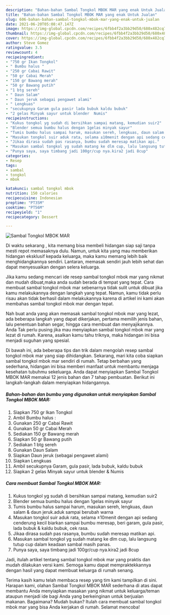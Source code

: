 ```yaml
---
description: "Bahan-bahan Sambal Tongkol MBOK MAR yang enak Untuk Jualan"
title: "Bahan-bahan Sambal Tongkol MBOK MAR yang enak Untuk Jualan"
slug: 606-bahan-bahan-sambal-tongkol-mbok-mar-yang-enak-untuk-jualan
date: 2021-06-20T05:08:47.147Z
image: https://img-global.cpcdn.com/recipes/6fbb4f2a3bb29d50/680x482cq70/sambal-tongkol-mbok-mar-foto-resep-utama.jpg
thumbnail: https://img-global.cpcdn.com/recipes/6fbb4f2a3bb29d50/680x482cq70/sambal-tongkol-mbok-mar-foto-resep-utama.jpg
cover: https://img-global.cpcdn.com/recipes/6fbb4f2a3bb29d50/680x482cq70/sambal-tongkol-mbok-mar-foto-resep-utama.jpg
author: Steve Gomez
ratingvalue: 3.5
reviewcount: 4
recipeingredient:
- "750 gr Ikan Tongkol"
- " Bumbu halus "
- "250 gr Cabai Rawit"
- "50 gr Cabai Merah"
- "150 gr Bawang merah"
- "50 gr Bawang putih"
- "1 btg sereh"
- " Daun Salam"
- " Daun jeruk sebagai pengawet alami"
- " Lengkuas"
- "secukupnya Garam gula pasir lada bubuk kaldu bubuk"
- "2 gelas Minyak sayur untuk blender  Numis"
recipeinstructions:
- "Kukus tongkol yg sudah di bersihkan sampai matang, kemudian suir2"
- "Blender semua bumbu halus dengan 1gelas minyak sayur"
- "Tumis bumbu halus sampai harum, masukan sereh, lengkuas, daun salam &amp; daun jeruk.aduk sampai berubah warna"
- "Masukan tongkol suir aduk rata, selama ±10menit dengan api sedang cenderung kecil biarkan sampai bumbu meresap, beri garam, gula pasir, lada bubuk &amp; kaldu bubuk, cek rasa."
- "Jikaa dirasa sudah pas rasanya, bumbu sudah meresap matikan api."
- "Masukan sambal tongkol yg sudah matang ke dlm cup, lalu langsung tutup cup dalam keadaan sambal masih panas."
- "Punya saya, saya timbang jadi 100gr/cup nya.kira2 jadi 8cup"
categories:
- Resep
tags:
- sambal
- tongkol
- mbok

katakunci: sambal tongkol mbok 
nutrition: 150 calories
recipecuisine: Indonesian
preptime: "PT35M"
cooktime: "PT56M"
recipeyield: "1"
recipecategory: Dessert

---
```



![Sambal Tongkol MBOK MAR](https://img-global.cpcdn.com/recipes/6fbb4f2a3bb29d50/680x482cq70/sambal-tongkol-mbok-mar-foto-resep-utama.jpg)

Di waktu  sekarang , kita memang bisa membeli hidangan siap saji tanpa mesti repot memasaknya dulu. Namun, untuk kita yang mau memberikan hidangan eksklusif kepada keluarga, maka kamu memang lebih baik menghidangkannya sendiri. Lantaran, memasak sendiri jauh lebih sehat dan dapat menyesuaikan dengan selera keluarga.

Jika kamu sedang mencari ide resep sambal tongkol mbok mar yang nikmat dan mudah dibuat,maka anda sudah berada di tempat yang tepat. Cara membuat sambal tongkol mbok mar  sebenarnya tidak sulit untuk dibuat jika kamu melakukannya dengan langkah yang tepat. Namun, kamu tidak perlu risau akan tidak berhasil dalam melakukannya 
karena di artikel ini kami akan membahas sambal tongkol mbok mar dengan tepat.  



Nah buat anda yang akan memasak sambal tongkol mbok mar yang lezat, ada beberapa langkah yang dapat dikerjakan, pertama memilih jenis bahan, lalu penentuan bahan segar, hingga cara membuat dan menyajikannya. Anda Tak perlu pusing jika mau menyiapkan sambal tongkol mbok mar yang lezat di rumah. Karena, asalkan kamu  tahu triknya, maka hidangan ini bisa menjadi suguhan yang spesial.

Di bawah ini, ada beberapa tips dan trik dalam mengolah resep sambal tongkol mbok mar yang siap dihidangkan. Sekarang, mari kita coba siapkan sambal tongkol mbok mar sendiri di rumah. Tetap berbahan yang sederhana, hidangan ini bisa memberi manfaat untuk membantu menjaga kesehatan tubuhmu sekeluarga. Anda dapat menyiapkan Sambal Tongkol MBOK MAR memakai 12 jenis bahan dan 7 tahap pembuatan. Berikut ini langkah-langkah dalam menyiapkan hidangannya.

<!--inarticleads1-->

##### Bahan-bahan dan bumbu yang digunakan untuk menyiapkan Sambal Tongkol MBOK MAR:

1. Siapkan 750 gr Ikan Tongkol
1. Ambil  Bumbu halus :
1. Gunakan 250 gr Cabai Rawit
1. Gunakan 50 gr Cabai Merah
1. Sediakan 150 gr Bawang merah
1. Siapkan 50 gr Bawang putih
1. Sediakan 1 btg sereh
1. Gunakan  Daun Salam
1. Siapkan  Daun jeruk (sebagai pengawet alami)
1. Siapkan  Lengkuas
1. Ambil secukupnya Garam, gula pasir, lada bubuk, kaldu bubuk
1. Siapkan 2 gelas Minyak sayur untuk blender &amp; Numis




<!--inarticleads2-->

##### Cara membuat Sambal Tongkol MBOK MAR:

1. Kukus tongkol yg sudah di bersihkan sampai matang, kemudian suir2
1. Blender semua bumbu halus dengan 1gelas minyak sayur
1. Tumis bumbu halus sampai harum, masukan sereh, lengkuas, daun salam &amp; daun jeruk.aduk sampai berubah warna
1. Masukan tongkol suir aduk rata, selama ±10menit dengan api sedang cenderung kecil biarkan sampai bumbu meresap, beri garam, gula pasir, lada bubuk &amp; kaldu bubuk, cek rasa.
1. Jikaa dirasa sudah pas rasanya, bumbu sudah meresap matikan api.
1. Masukan sambal tongkol yg sudah matang ke dlm cup, lalu langsung tutup cup dalam keadaan sambal masih panas.
1. Punya saya, saya timbang jadi 100gr/cup nya.kira2 jadi 8cup




Jadi, itulah artikel tentang  sambal tongkol mbok mar  yang praktis dan mudah dilakukan versi kami. Semoga kamu dapat mempraktekkannya dengan hasil yang dapat membuat keluarga di rumah senang. 

Terima kasih kamu telah membaca resep yang tim kami tampilkan di sini. Harapan kami, olahan  Sambal Tongkol MBOK MAR sederhana di atas dapat membantu Anda menyiapkan masakan yang nikmat untuk keluarga/teman ataupun menjadi ide bagi Anda yang berkeinginan untuk berjualan makanan. Bagaimana? Mudah bukan? Itulah cara membuat sambal tongkol mbok mar yang bisa Anda kerjakan di rumah. Selamat mencoba!

